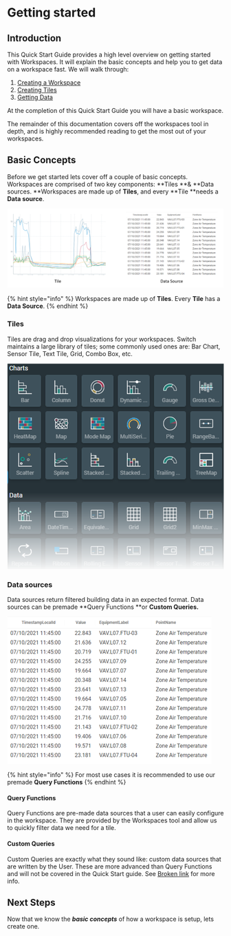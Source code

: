 # Getting started

## Introduction

This Quick Start Guide provides a high level overview on getting started with Workspaces. It will explain the basic concepts and help you to get data on a workspace fast. We will walk through:

1. [Creating a Workspace](create-a-workspace.md)
2. [Creating Tiles](create-a-tile.md)
3. [Getting Data](configure-the-tile/get-some-data.md)

At the completion of this Quick Start Guide you will have a basic workspace.

The remainder of this documentation covers off the workspaces tool in depth, and is highly recommended reading to get the most out of your workspaces.

## Basic Concepts

Before we get started lets cover off a couple of basic concepts. Workspaces are comprised of two key components: **Tiles **& **Data sources. **Workspaces are made up of **Tiles**, and every **Tile **needs a **Data source**.

![](<../.gitbook/assets/image (33).png>)

{% hint style="info" %}
Workspaces are made up of **Tiles**. Every **Tile** has a **Data Source**.
{% endhint %}

### Tiles

Tiles are drag and drop visualizations for your workspaces. Switch maintains a large library of tiles; some commonly used ones are: Bar Chart, Sensor Tile, Text Tile, Grid, Combo Box, etc.

![Workspaces tiles](<../.gitbook/assets/image (32).png>)

### Data sources

Data sources return filtered building data in an expected format. Data sources can be premade **Query Functions **or **Custom Queries.**

![Building data returned by datasource](<../.gitbook/assets/image (27).png>)

{% hint style="info" %}
For most use cases it is recommended to use our premade **Query Functions**
{% endhint %}

#### **Query Functions**

Query Functions are pre-made data sources that a user can easily configure in the workspace. They are provided by the Workspaces tool and allow us to quickly filter data we need for a tile.

#### Custom Queries

Custom Queries are exactly what they sound like: custom data sources that are written by the User. These are more advanced than Query Functions and will not be covered in the Quick Start guide. See [Broken link](broken-reference "mention") for more info.

## Next Steps

Now that we know the _**basic concepts**_ of how a workspace is setup, lets create one.

